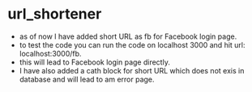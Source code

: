 # url_shortener
- as of now I have added short URL as fb for Facebook login page.
- to test the code you can run the code on localhost 3000 and hit url: localhost:3000/fb.
- this will lead to Facebook login page directly.
- I have also added a cath block for short URL which does not exis in database and will lead to am error page.
